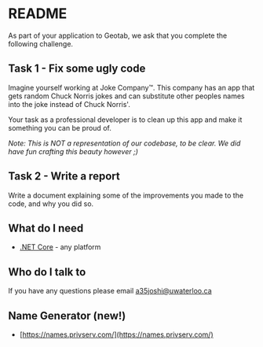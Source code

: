 # README

As part of your application to Geotab, we ask that you complete the following challenge.

## Task 1 - Fix some ugly code

Imagine yourself working at Joke Company™. This company has an app that gets random Chuck Norris jokes and can substitute other peoples names into the joke instead of Chuck Norris'.

Your task as a professional developer is to clean up this app and make it something you can be proud of.

*Note: This is NOT a representation of our codebase, to be clear. We did have fun crafting this beauty however ;)*

## Task 2 - Write a report

Write a document explaining some of the improvements you made to the code, and why you did so.

## What do I need

- [.NET Core](https://www.microsoft.com/net/core) - any platform

## Who do I talk to

If you have any questions please email a35joshi@uwaterloo.ca

## Name Generator (new!)

- [https://names.privserv.com/](https://names.privserv.com/)
